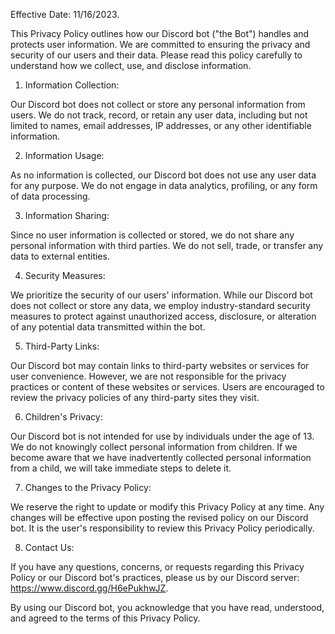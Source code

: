 Effective Date: 11/16/2023.

This Privacy Policy outlines how our Discord bot ("the Bot") handles and protects user information. We are committed to ensuring the privacy and security of our users and their data. Please read this policy carefully to understand how we collect, use, and disclose information.

1. Information Collection:

Our Discord bot does not collect or store any personal information from users. We do not track, record, or retain any user data, including but not limited to names, email addresses, IP addresses, or any other identifiable information.

2. Information Usage:

As no information is collected, our Discord bot does not use any user data for any purpose. We do not engage in data analytics, profiling, or any form of data processing.

3. Information Sharing:

Since no user information is collected or stored, we do not share any personal information with third parties. We do not sell, trade, or transfer any data to external entities.

4. Security Measures:

We prioritize the security of our users' information. While our Discord bot does not collect or store any data, we employ industry-standard security measures to protect against unauthorized access, disclosure, or alteration of any potential data transmitted within the bot.

5. Third-Party Links:

Our Discord bot may contain links to third-party websites or services for user convenience. However, we are not responsible for the privacy practices or content of these websites or services. Users are encouraged to review the privacy policies of any third-party sites they visit.

6. Children's Privacy:

Our Discord bot is not intended for use by individuals under the age of 13. We do not knowingly collect personal information from children. If we become aware that we have inadvertently collected personal information from a child, we will take immediate steps to delete it.

7. Changes to the Privacy Policy:

We reserve the right to update or modify this Privacy Policy at any time. Any changes will be effective upon posting the revised policy on our Discord bot. It is the user's responsibility to review this Privacy Policy periodically.

8. Contact Us:

If you have any questions, concerns, or requests regarding this Privacy Policy or our Discord bot's practices, please us by our Discord server: https://www.discord.gg/H6ePukhwJZ.

By using our Discord bot, you acknowledge that you have read, understood, and agreed to the terms of this Privacy Policy.

